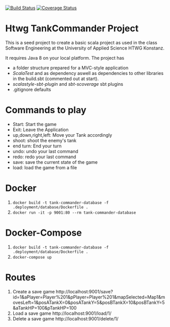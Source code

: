 [![Build Status](https://travis-ci.org/segidev/TankCommander2.0.svg?branch=master)](https://travis-ci.org/segidev/TankCommander2.0)
[![Coverage Status](https://coveralls.io/repos/github/segidev/TankCommander2.0/badge.svg)](https://coveralls.io/github/segidev/TankCommander2.0)

# Htwg TankCommander Project 
This is a seed project to create a basic scala project as used in the
class Software Engineering at the University of Applied Science HTWG Konstanz.

It requires Java 8 on your local platform.
The project has
* a folder structure prepared for a MVC-style application
* *ScalaTest* and as dependency aswell as dependencies to other libraries in the build.sbt (commented out at start).
* *scalastyle-sbt-plugin* and *sbt-scoverage* sbt plugins
* .gitignore defaults

# Commands to play
* Start: Start the game
* Exit: Leave the Application
* up,down,right,left: Move your Tank accordingly
* shoot: shoot the enemy's tank
* end turn: End your turn
* undo: undo your last command
* redo: redo your last command
* save: save the current state of the game
* load: load the game from a file

# Docker
1. `docker build -t tank-commander-database -f .deployment/database/Dockerfile .`
2. `docker run -it -p 9001:80 --rm tank-commander-database`

# Docker-Compose
1. `docker build -t tank-commander-database -f .deployment/database/Dockerfile .`
2. `docker-compose up`

# Routes
1. Create a save game http://localhost:9001/save?id=1&aPlayer=Player%201&pPlayer=Player%201&mapSelected=Map1&movesLeft=1&posATankX=0&posATankY=5&posBTankX=10&posBTankY=5&aTankHP=100&pTankHP=100
2. Load a save game http://localhost:9001/load/1/
3. Delete a save game http://localhost:9001/delete/1/